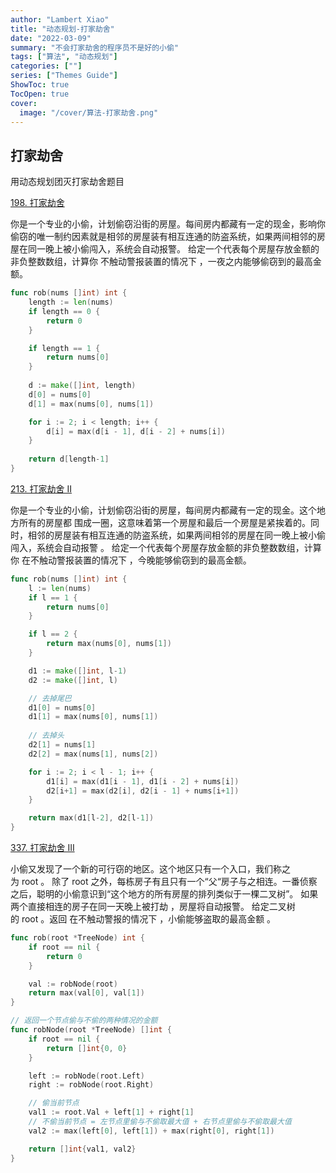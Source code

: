 ```yaml
---
author: "Lambert Xiao"
title: "动态规划-打家劫舍"
date: "2022-03-09"
summary: "不会打家劫舍的程序员不是好的小偷"
tags: ["算法", "动态规划"]
categories: [""]
series: ["Themes Guide"]
ShowToc: true
TocOpen: true
cover:
  image: "/cover/算法-打家劫舍.png"
---
```


## 打家劫舍

用动态规划团灭打家劫舍题目

[198. 打家劫舍](https://leetcode-cn.com/problems/house-robber/)

你是一个专业的小偷，计划偷窃沿街的房屋。每间房内都藏有一定的现金，影响你偷窃的唯一制约因素就是相邻的房屋装有相互连通的防盗系统，如果两间相邻的房屋在同一晚上被小偷闯入，系统会自动报警。
给定一个代表每个房屋存放金额的非负整数数组，计算你 不触动警报装置的情况下 ，一夜之内能够偷窃到的最高金额。

```go
func rob(nums []int) int {
    length := len(nums)
    if length == 0 {
        return 0
    }

    if length == 1 {
        return nums[0]
    }
    
    d := make([]int, length)
    d[0] = nums[0]
    d[1] = max(nums[0], nums[1])

    for i := 2; i < length; i++ {
        d[i] = max(d[i - 1], d[i - 2] + nums[i])
    }
    
    return d[length-1]
}
```

[213. 打家劫舍 II](https://leetcode-cn.com/problems/house-robber-ii/)

你是一个专业的小偷，计划偷窃沿街的房屋，每间房内都藏有一定的现金。这个地方所有的房屋都 围成一圈，这意味着第一个房屋和最后一个房屋是紧挨着的。同时，相邻的房屋装有相互连通的防盗系统，如果两间相邻的房屋在同一晚上被小偷闯入，系统会自动报警 。
给定一个代表每个房屋存放金额的非负整数数组，计算你 在不触动警报装置的情况下 ，今晚能够偷窃到的最高金额。

```go
func rob(nums []int) int {
    l := len(nums)
    if l == 1 {
        return nums[0]
    }

    if l == 2 {
        return max(nums[0], nums[1])
    }

    d1 := make([]int, l-1)
    d2 := make([]int, l)

    // 去掉尾巴
    d1[0] = nums[0]
    d1[1] = max(nums[0], nums[1])
    
    // 去掉头
    d2[1] = nums[1]
    d2[2] = max(nums[1], nums[2])

    for i := 2; i < l - 1; i++ {
        d1[i] = max(d1[i - 1], d1[i - 2] + nums[i])
        d2[i+1] = max(d2[i], d2[i - 1] + nums[i+1])
    }

    return max(d1[l-2], d2[l-1])
}
```

[337. 打家劫舍 III](https://leetcode-cn.com/problems/house-robber-iii/)

小偷又发现了一个新的可行窃的地区。这个地区只有一个入口，我们称之为 root 。
除了 root 之外，每栋房子有且只有一个“父“房子与之相连。一番侦察之后，聪明的小偷意识到“这个地方的所有房屋的排列类似于一棵二叉树”。 如果 两个直接相连的房子在同一天晚上被打劫 ，房屋将自动报警。
给定二叉树的 root 。返回 在不触动警报的情况下 ，小偷能够盗取的最高金额 。

```go
func rob(root *TreeNode) int {
    if root == nil {
        return 0
    }

    val := robNode(root)
    return max(val[0], val[1])
}

// 返回一个节点偷与不偷的两种情况的金额
func robNode(root *TreeNode) []int {
    if root == nil {
        return []int{0, 0}
    }

    left := robNode(root.Left)
    right := robNode(root.Right)

    // 偷当前节点
    val1 := root.Val + left[1] + right[1] 
    // 不偷当前节点 = 左节点里偷与不偷取最大值 + 右节点里偷与不偷取最大值
    val2 := max(left[0], left[1]) + max(right[0], right[1])

    return []int{val1, val2}
}
```
